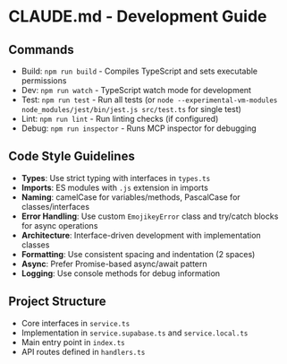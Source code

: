 # CLAUDE.md - Development Guide

## Commands
- Build: `npm run build` - Compiles TypeScript and sets executable permissions
- Dev: `npm run watch` - TypeScript watch mode for development
- Test: `npm run test` - Run all tests (or `node --experimental-vm-modules node_modules/jest/bin/jest.js src/test.ts` for single test)
- Lint: `npm run lint` - Run linting checks (if configured)
- Debug: `npm run inspector` - Runs MCP inspector for debugging

## Code Style Guidelines
- **Types**: Use strict typing with interfaces in `types.ts`
- **Imports**: ES modules with `.js` extension in imports
- **Naming**: camelCase for variables/methods, PascalCase for classes/interfaces
- **Error Handling**: Use custom `EmojikeyError` class and try/catch blocks for async operations
- **Architecture**: Interface-driven development with implementation classes
- **Formatting**: Use consistent spacing and indentation (2 spaces)
- **Async**: Prefer Promise-based async/await pattern
- **Logging**: Use console methods for debug information

## Project Structure
- Core interfaces in `service.ts`
- Implementation in `service.supabase.ts` and `service.local.ts`
- Main entry point in `index.ts`
- API routes defined in `handlers.ts`